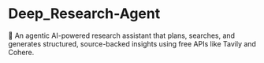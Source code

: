 # Deep_Research-Agent
🧠 An agentic AI-powered research assistant that plans, searches, and generates structured, source-backed insights using free APIs like Tavily and Cohere.
